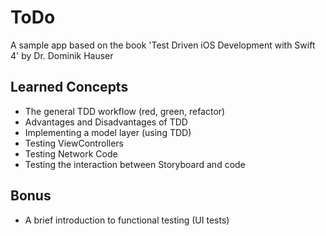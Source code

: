 # ToDo
A sample app based on the book 'Test Driven iOS Development with Swift 4' by Dr. Dominik Hauser

## Learned Concepts

- The general TDD workflow (red, green, refactor)
- Advantages and Disadvantages of TDD
- Implementing a model layer (using TDD)
- Testing ViewControllers
- Testing Network Code
- Testing the interaction between Storyboard and code

## Bonus

- A brief introduction to functional testing (UI tests)
